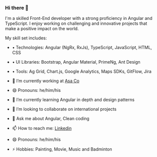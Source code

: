 ### Hi there 👋

I'm a skilled Front-End developer with a strong proficiency in Angular and TypeScript. I enjoy working on challenging and innovative projects that make a positive impact on the world.

My skill set includes:
- •  Technologies: Angular (NgRx, RxJs), TypeScript, JavaScript, HTML, CSS
- •  UI Libraries: Bootstrap, Angular Material, PrimeNg, Ant Design
- •  Tools: Ag Grid, Chart.js, Google Analytics, Maps SDKs, GitFlow, Jira

- 🔭 I’m currently working at [Asa Co](https://asax.ir/)
- 😄 Pronouns: he/him/his
- 🌱 I’m currently learning Angular in depth and design patterns
- 👯 I’m looking to collaborate on international projects
- 💬 Ask me about Angular, Clean coding
- 📫 How to reach me: [Linkedin](https://www.linkedin.com/in/erfan-farhadi/)
- 😄 Pronouns: he/him/his
- ⚡ Hobbies: Painting, Movie, Music and Badminton

